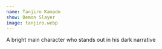 ```yaml
---
name: Tanjiro Kamado
show: Demon Slayer
image: tanjiro.webp
---
```

A bright main character who stands out in his dark narrative

